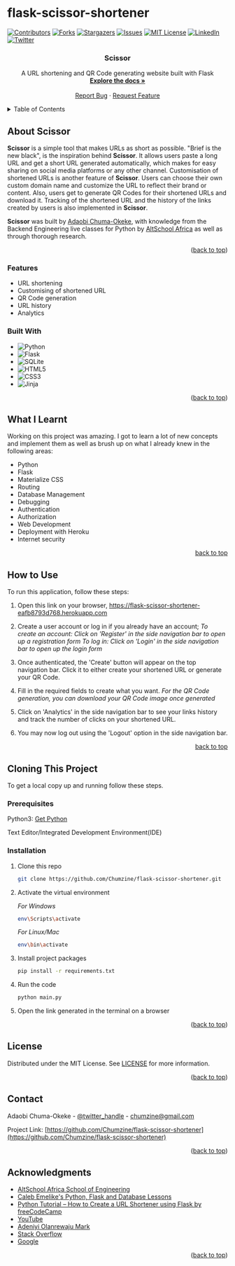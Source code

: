 # flask-scissor-shortener

<!-- PROJECT SHIELDS -->

[![Contributors][contributors-shield]][contributors-url]
[![Forks][forks-shield]][forks-url]
[![Stargazers][stars-shield]][stars-url]
[![Issues][issues-shield]][issues-url]
[![MIT License][license-shield]][license-url]
[![LinkedIn][linkedin-shield]][linkedin-url]
[![Twitter][twitter-shield]][twitter-url]


<h3 align="center">Scissor</h3>

  <p align="center">
    A URL shortening and QR Code generating website built with Flask
    <br />
    <a href="https://github.com/Chumzine/flask-scissor-shortener"><strong>Explore the docs »</strong></a>
    <br />
    <br />
    <a href="https://github.com/Chumzine/repo_name/issues">Report Bug</a>
    ·
    <a href="https://github.com/Chumzine/repo_name/issues">Request Feature</a>
  </p>
</div>



<!-- TABLE OF CONTENTS -->
<details>
  <summary>Table of Contents</summary>
  <ol>
    <li>
      <a href="#about-the-project">About Scissor</a>
      <ul>
        <li><a href="#features">Features</a></li>
        <li><a href="#built-with">Built With</a></li>
      </ul>
    </li>
    <li>
      <a href="#what-i-learnt">What I Learnt</a></li>
    <li>
      <a href="#how-to-use">How to Use</a>
    </li>
    <li>
      <a href="#clonining-this-project">Cloning This Project</a>
      <ul>
        <li><a href="#prerequisites">Prerequisites</a></li>
        <li><a href="#installation">Installation</a></li>
      </ul>
    </li>
    <li><a href="#license">License</a></li>
    <li><a href="#contact">Contact</a></li>
    <li><a href="#acknowledgments">Acknowledgments</a></li>
  </ol>
</details>



<!-- ABOUT THE PROJECT -->
## About Scissor

**Scissor** is a simple tool that makes URLs as short as possible. "Brief is the new black", is the inspiration behind **Scissor**. It allows users paste a long URL and get a short URL generated automatically, which makes for easy sharing on social media platforms or any other channel.
Customisation of shortened URLs is another feature of **Scissor**. Users can choose their own custom domain name and customize the URL to reflect their brand or content. Also, users get to generate QR Codes for their shortened URLs and download it. Tracking of the shortened URL and the history of the links created by users is also implemented in **Scissor**.

**Scissor** was built by <a href="https://github.com/Chumzine/">Adaobi Chuma-Okeke</a>, with knowledge from the Backend Engineering live classes for Python by <a href="https://thealtschool.com/">AltSchool Africa</a> as well as through thorough research.

<p align="right">(<a href="#readme-top">back to top</a>)</p>



### Features

* URL shortening
* Customising of shortened URL
* QR Code generation
* URL history
* Analytics



### Built With

* ![Python][python]
* ![Flask][flask]
* ![SQLite][sqlite]
* ![HTML5][html5]
* ![CSS3][css3]
* ![Jinja][jinja]

<p align="right">(<a href="#readme-top">back to top</a>)</p>



<!-- What I Learnt from Building this Blog -->
## What I Learnt

Working on this project was amazing. I got to learn a lot of new concepts and implement them as well as brush up on what I already knew in the following areas:
* Python
* Flask
* Materialize CSS
* Routing
* Database Management
* Debugging
* Authentication
* Authorization
* Web Development
* Deployment with Heroku
* Internet security

<p align="right"><a href="#readme-top">back to top</a></p>




<!-- HOW TO USE -->
## How to Use

To run this application, follow these steps:

1. Open this link on your browser, https://flask-scissor-shortener-eafb8793d768.herokuapp.com
   
2. Create a user account or log in if you already have an account;
   *To create an account: Click on 'Register' in the side navigation bar to open up a registration form*
   *To log in: Click on 'Login' in the side navigation bar to open up the login form*
   
3. Once authenticated, the 'Create' button will appear on the top navigation bar. Click it to either create your shortened URL or generate your QR Code.
   
4. Fill in the required fields to create what you want.
   *For the QR Code generation, you can download your QR Code image once generated*
   
6. Click on 'Analytics' in the side navigation bar to see your links history and track the number of clicks on your shortened URL.
 
7. You may now log out using the 'Logout' option in the side navigation bar.

<p align="right"><a href="#readme-top">back to top</a></p>




<!-- CLONING THIS PROJECT -->
## Cloning This Project

To get a local copy up and running follow these steps.

### Prerequisites

Python3: [Get Python](https://www.python.org/downloads/)

Text Editor/Integrated Development Environment(IDE)

### Installation

1. Clone this repo
   ```sh
   git clone https://github.com/Chumzine/flask-scissor-shortener.git
   ```
2. Activate the virtual environment
   
   *For Windows*
   ```sh
   env\Scripts\activate
   ```
   *For Linux/Mac*
   ```sh
   env\bin\activate
   ```
4. Install project packages
   ```sh
   pip install -r requirements.txt
   ```
5. Run the code
   ```sh
   python main.py
   ```
6. Open the link generated in the terminal on a browser

<p align="right">(<a href="#readme-top">back to top</a>)</p>




<!-- LICENSE -->
## License

Distributed under the MIT License. See <a href="https://github.com/Chumzine/flask-scissor-shortener/blob/main/LICENSE">LICENSE</a> for more information.

<p align="right">(<a href="#readme-top">back to top</a>)</p>



<!-- CONTACT -->
## Contact

Adaobi Chuma-Okeke - [@twitter_handle](https://twitter.com/chumzine) - chumzine@gmail.com

Project Link: [https://github.com/Chumzine/flask-scissor-shortener](https://github.com/Chumzine/flask-scissor-shortener)

<p align="right">(<a href="#readme-top">back to top</a>)</p>



<!-- ACKNOWLEDGMENTS -->
## Acknowledgments

* [AltSchool Africa School of Engineering](https://altschoolafrica.com/schools/engineering)
* [Caleb Emelike's Python, Flask and Database Lessons](https://github.com/CalebEmelike)
* [Python Tutorial – How to Create a URL Shortener using Flask by freeCodeCamp](https://www.freecodecamp.org/news/python-tutorial-how-to-create-a-url-shortener-using-flask/)
* [YouTube](https://www.youtube.com)
* [Adeniyi Olanrewaju Mark](https://github.com/engrmarkk)
* [Stack Overflow](https://stackoverflow.com/)
* [Google](https://google.com)

<p align="right">(<a href="#readme-top">back to top</a>)</p>



<!-- MARKDOWN LINKS & IMAGES -->
<!-- https://www.markdownguide.org/basic-syntax/#reference-style-links -->
[contributors-shield]: https://img.shields.io/github/contributors/Chumzine/flask-scissor-shortener.svg?style=for-the-badge
[contributors-url]: https://github.com/Chumzine/flask-scissor-shortener/graphs/contributors
[forks-shield]: https://img.shields.io/github/forks/Chumzine/flask-scissor-shortener.svg?style=for-the-badge
[forks-url]: https://github.com/Chumzine/flask-scissor-shortener/network/members
[stars-shield]: https://img.shields.io/github/stars/Chumzine/flask-scissor-shortener.svg?style=for-the-badge
[stars-url]: https://github.com/Chumzine/flask-scissor-shortener/stargazers
[issues-shield]: https://img.shields.io/github/issues/Chumzine/flask-scissor-shortener.svg?style=for-the-badge
[issues-url]: https://github.com/Chumzine/flask-scissor-shortener/issues
[license-shield]: https://img.shields.io/github/license/Chumzine/flask-scissor-shortener.svg?style=for-the-badge
[license-url]: https://github.com/Chumzine/flask-scissor-shortener/blob/main/LICENSE.txt
[linkedin-shield]: https://img.shields.io/badge/-LinkedIn-black.svg?style=for-the-badge&logo=linkedin&colorB=555
[linkedin-url]: https://linkedin.com/in/she-adaobi-chuma-okeke-3677a9140
[twitter-shield]: https://img.shields.io/badge/-@chumzine-1ca0f1?style=for-the-badge&logo=twitter&logoColor=white&link=https://twitter.com/chumzine
[twitter-url]: https://twitter.com/chumzine
[jinja]: https://img.shields.io/badge/jinja-white.svg?style=for-the-badge&logo=jinja&logoColor=black
[html5]: https://img.shields.io/badge/html5-%23E34F26.svg?style=for-the-badge&logo=html5&logoColor=white
[css3]: https://img.shields.io/badge/css3-%231572B6.svg?style=for-the-badge&logo=css3&logoColor=white
[python]: https://img.shields.io/badge/python-3670A0?style=for-the-badge&logo=python&logoColor=ffdd54
[flask]: https://img.shields.io/badge/flask-%23000.svg?style=for-the-badge&logo=flask&logoColor=white
[sqlite]: https://img.shields.io/badge/sqlite-%2307405e.svg?style=for-the-badge&logo=sqlite&logoColor=white
